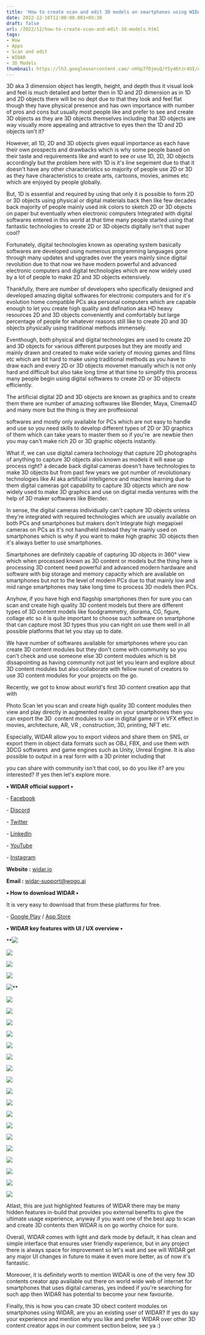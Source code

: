 ```yaml
---
title: 'How to create scan and edit 3D models on smartphones using WIDAR. '
date: 2022-12-16T12:00:00.001+05:30
draft: false
url: /2022/12/how-to-create-scan-and-edit-3d-models.html
tags: 
- How
- Apps
- Scan and edit
- WIDAR
- 3D Models
thumbnail: https://lh3.googleusercontent.com/-nHVp7fDjmuQ/Y5y46tzr4UI/AAAAAAAAPxA/1k_5gQeiEJ40yC05IHyVvnd-BruGSdCawCNcBGAsYHQ/s1600/1671215331463010-0.png
---
```


  

3D aka 3 dimension object has length, height, and depth thus it visual look and feel is much detailed and better then in 1D and 2D dimension as in 1D and 2D objects there will be no dept due to that they look and feel flat though they have physical presence and has own importance with number of pros and cons but usually most people like and prefer to see and create 3D objects as they are 3D objects themselves including that 3D objects are way visually more appealing and attractive to eyes then the 1D and 2D objects isn't it?

  

However, all 1D, 2D and 3D objects given equal importance as each have their own prospects and drawbacks which is why some people based on their taste and requirements like and want to see or use 1D, 2D, 3D objects accordingly but the problem here with 1D is it's line segement due to that it doesn't have any other characteristics so majority of people use 2D or 3D as they have characteristics to create arts, cartoons, movies, animes etc which are enjoyed by people globally.

  

But, 1D is essential and required by using that only it is possible to form 2D or 3D objects using physical or digital materials back then like few decades back majority of people mainly used ink colors to sketch 2D or 3D objects on paper but eventually when electronic computers Integrated with digital softwares entered in this world at that time many people started using that fantastic technologies to create 2D or 3D objects digitally isn't that super cool?

  

Fortunately, digital technologies known as operating system basically softwares are developed using numerous programming languages gone through many updates and upgrades over the years mainly since digital revolution due to that now we have modern powerful and advanced electronic computers and digital technologies which are now widely used by a lot of people to make 2D and 3D objects extensively.

  

Thankfully, there are number of developers who specifically designed and developed amazing digital softwares for electronic computers and for it's evolution home compatible PCs aka personal computers which are capable enough to let you create high quality and defination aka HD heavy resources 2D and 3D objects conveniently and comfortably but large percentage of people for whatever reasons still like to create 2D and 3D objects physically using traditional methods immensely.

  

Eventhough, both physical and digital technologies are used to create 2D and 3D objects for various different purposes but they are mostly and mainly drawn and created to make wide variety of moving games and films etc which are bit hard to make using traditional methods as you have to draw each and every 2D or 3D objects movemet manually which is not only hard and difficult but also take long time at that time to simplify this process many people begin using digital softwares to create 2D or 3D objects efficiently.

  

The artificial digital 2D and 3D objects are known as graphics and to create them there are number of amazing softwares like Blender, Maya, Cinema4D and many more but the thing is they are proffesional 

softwares and mostly only available for PCs which are not easy to handle and use so you need skills to develop different types of 2D or 3D graphics of them which can take years to master them so if you're  are newbie then you may can't make rich 2D or 3D graphic objects instantly.

  

What if, we can use digital camera technology that capture 2D photographs of anything to capture 3D objects also known as models it will ease up process right? a decade back digital cameras doesn't have technologies to make 3D objects but from past few years we got number of revolutionary technologies like AI aka artificial intelligence and machine learning due to them digital cameras got capability to capture 3D objects which are now widely used to make 3D graphics and use on digital media ventures with the help of 3D maker softwares like Blender.

  

In sense, the digital cameras individually can't capture 3D objects unless they're integrated with required technologies which are usually available on both PCs and smartphones but makers don't Integrate high megapixel cameras on PCs as it's not handheld instead they're mainly used on smartphones which is why if you want to make high graphic 3D objects then it's always better to use smartphones.

  

Smartphones are definitely capable of capturing 3D objects in 360° view which when processed known as 3D content or models but the thing here is processing 3D content need powerful and advanced modern hardware and software with big storage and memory capacity which are available on smartphones but not to the level of modern PCs due to that mainly low and mid range smartphones may take long time to process 3D models then PCs.

  

Anyhow, if you have high end flagship smartphones then for sure you can scan and create high quality 3D content models but there are different types of 3D content models like foodgrammetry, diorama, CG, figure, collage etc so it is quite important to choose such software on smartphone that can capture most 3D types thus you can right on use them well in all possible platforms that let you stay up to date.

  

We have number of softwares available for smartphones where you can create 3D content modules but they don't come with community so you can't check and use someone else 3D content modules which is bit dissapointing as having community not just let you learn and explore about 3D content modules but also collaborate with fellow nunet of creators to use 3D content modules for your projects on the go.

  

Recently, we got to know about world's first 3D content creation app that with

Photo Scan let you scan and create high quality 3D content modules then view and play directly in augmented reality on your smartphones then you can export the 3D  content modules to use in digital game or in VFX effect in movies, architecture, AR, VR , construction, 3D, printing, NFT etc.

  

Especially, WIDAR allow you to export videos and share them on SNS, or export them in object data formats such as OBJ, FBX, and use them with 3DCG softwares  and game engines such as Unity, Unreal Engine. It is also possible to output in a real form with a 3D printer including that 

you can share with community isn't that cool, so do you like it? are you interested? If yes then let's explore more.  

  

**• WIDAR official support •**

\- [Facebook](https://www.facebook.com/widar3d)

\- [Discord](https://discord.gg/fsMRTbxWuw)

\- [Twitter](https://twitter.com/widar_3d)

\- [LinkedIn](https://www.linkedin.com/company/wogo-inc/)

\- [YouTube](https://www.youtube.com/channel/UCghZ7O_1-BCkIZ7r-WUICuQ)

\- [Instagram](https://www.instagram.com/widar_3d/)

**Website :** [widar.io](http://widar.io)

**Email :** [widar-support@wogo.ai](mailto:widar-support@wogo.ai)

**• How to download WIDAR •**

It is very easy to download that from these platforms for free.

  

\- [Google Play](https://play.google.com/store/apps/details?id=com.wogo.widar.android&hl=en&gl=US) / [App Store](https://apps.apple.com/jp/app/widar-3d-scan-edit/id1574012258?l=en)

**• WIDAR key features with UI / UX overview •**

 **![](https://lh3.googleusercontent.com/-BxbTrpLkf1A/Y51ajT3y1BI/AAAAAAAAPyo/Nd1dEYCHJ-cD6jGWpbsxY9viM-GM0-fgwCNcBGAsYHQ/s1600/1671256713102030-0.png) 

 ![](https://lh3.googleusercontent.com/-sIM1RmEiGlI/Y51aiTyiYyI/AAAAAAAAPyk/a_H82ocC4-sAU_W_bs9hRInCK_p2XrBLACNcBGAsYHQ/s1600/1671256709134451-1.png) 

 ![](https://lh3.googleusercontent.com/-Qy_27VxK3Bk/Y51ahYVvBoI/AAAAAAAAPyg/b0xf6COuhjIg4TJqMLTRM9fcu1p8BFnSQCNcBGAsYHQ/s1600/1671256705208495-2.png) 

 ![](https://lh3.googleusercontent.com/-PyDqM63gVnY/Y51agdKHqJI/AAAAAAAAPyc/m7tdMG7LSWEbqFlLGX_1nJSVuJgJfC9xQCNcBGAsYHQ/s1600/1671256701344151-3.png) 

 ![](https://lh3.googleusercontent.com/-IyZVqMnZ8rs/Y51afgr3JPI/AAAAAAAAPyU/FZ3S8aMysk8liyKTJurw6UUJ86LWcDKjgCNcBGAsYHQ/s1600/1671256697217909-4.png)** 

 ![](https://lh3.googleusercontent.com/-hlpGEjBRsyI/Y51aecvI8BI/AAAAAAAAPyQ/ys_d2uI3dTUXDeJPvOidqF5UQxkvYyoLACNcBGAsYHQ/s1600/1671256693397781-5.png) 

 ![](https://lh3.googleusercontent.com/-vn3whPhR7cY/Y51adkgojQI/AAAAAAAAPyM/C_wKmi6hEZszKaLvg-YHbAnnMtNqP1PpgCNcBGAsYHQ/s1600/1671256689523714-6.png) 

 ![](https://lh3.googleusercontent.com/-MBVVLVQjaQA/Y51acvLGTgI/AAAAAAAAPyE/DUDZ1pt_19sf1Rwz-liatYDwRO-u7eCAACNcBGAsYHQ/s1600/1671256685599903-7.png) 

 ![](https://lh3.googleusercontent.com/-8vnp6JWJ0TQ/Y51abn_FwKI/AAAAAAAAPyA/i6shwOTVjDo9AEpXy8xk4tNxabq1afjKQCNcBGAsYHQ/s1600/1671256681189738-8.png) 

 ![](https://lh3.googleusercontent.com/-WwAN83wDx4Y/Y51aaQmuaNI/AAAAAAAAPx8/mfrYVqVU2IYJO2Q9ChPYFD7_9T2LHNwzQCNcBGAsYHQ/s1600/1671256677398556-9.png) 

 ![](https://lh3.googleusercontent.com/-YIx2zlwqDSw/Y51aZaZQRAI/AAAAAAAAPx4/F133LduQ3aokb2_cnYjoBW1--yfIlCjHwCNcBGAsYHQ/s1600/1671256673751471-10.png) 

 ![](https://lh3.googleusercontent.com/-Z6gRUmrbfDY/Y51aYmbKWHI/AAAAAAAAPx0/tKcGsllVydEwb3kb6N_qd3tT8D30JHd8ACNcBGAsYHQ/s1600/1671256669925485-11.png) 

 ![](https://lh3.googleusercontent.com/-r6QBIJoRDtk/Y51aXhuQgqI/AAAAAAAAPxw/fLgq-Pr4_Q4d-GaQIFIYHXfn8vfv-xBZQCNcBGAsYHQ/s1600/1671256665829009-12.png) 

 ![](https://lh3.googleusercontent.com/-Nll_f2w2ef4/Y51aWh-bLEI/AAAAAAAAPxs/-7oAKTO02r0AP5gnXRxMfJV5YxY7_0csACNcBGAsYHQ/s1600/1671256661514595-13.png) 

 ![](https://lh3.googleusercontent.com/-hSvaxf7i2Y0/Y51aVl8JcZI/AAAAAAAAPxo/62c0k28PGEorEYe8noG_ELe71u39PW-3QCNcBGAsYHQ/s1600/1671256657774907-14.png) 

 ![](https://lh3.googleusercontent.com/-pMS5C-j34rs/Y51aUsqV8zI/AAAAAAAAPxk/KhTcgtDcW_cKLnnz4yDv3iBvVAFGlWpXQCNcBGAsYHQ/s1600/1671256653105058-15.png) 

 ![](https://lh3.googleusercontent.com/-uVeKeBb8_EY/Y51aTehj9II/AAAAAAAAPxg/ZBz7t5s4C2IBudsokygMbLLkBsC--cLHwCNcBGAsYHQ/s1600/1671256649100973-16.png) 

 ![](https://lh3.googleusercontent.com/-3rWxCUZNYSQ/Y51aSZWA7vI/AAAAAAAAPxc/Y5d9xrXSZzsJbGMCWpg15JoXkGqQKS11gCNcBGAsYHQ/s1600/1671256645208550-17.png) 

 ![](https://lh3.googleusercontent.com/-asD6Y24xeN0/Y51aRYV6Q3I/AAAAAAAAPxY/QD-YpMNsLP0BRO-nejb0eBrMx7l5F_LeACNcBGAsYHQ/s1600/1671256641013255-18.png) 

 ![](https://lh3.googleusercontent.com/-gEwXWDbmzJ4/Y51aQZX_QdI/AAAAAAAAPxU/a1TQhYuGkTse0fDLZNduRaJni-2c5lkggCNcBGAsYHQ/s1600/1671256637070086-19.png) 

 ![](https://lh3.googleusercontent.com/-GXeBE9Q2hEY/Y51aPcmXfpI/AAAAAAAAPxQ/G27SPL6Dwx48J1jg8hvIw5Wwm2RvYLcYwCNcBGAsYHQ/s1600/1671256632766489-20.png) 

 ![](https://lh3.googleusercontent.com/--q4aJu0o3Cw/Y51aONLmJvI/AAAAAAAAPxM/I4YTOfBR4xc7UpgcwYx6oc6w7f1N5jtwwCNcBGAsYHQ/s1600/1671256628279211-21.png) 

 ![](https://lh3.googleusercontent.com/-GSk67MOXXsA/Y51aNLw8zuI/AAAAAAAAPxI/dygdK-qNMnALU6DNt8llpPBoI1kdu7poACNcBGAsYHQ/s1600/1671256623597581-22.png) 

  

  

Atlast, this are just highlighted features of WIDAR there may be many hidden features in-build that provides you external benefits to give the ultimate usage experience, anyway if you want one of the best app to scan and create 3D contents then WIDAR is on go worthy choice for sure.

  

Overall, WIDAR comes with light and dark mode by default, it has clean and simple interface that ensures user friendly experience, but in any project there is always space for improvement so let's wait and see will WIDAR get any major UI changes in future to make it even more better, as of now it's fantastic.

  

Moreover, it is definitely worth to mention WIDAR is one of the very few 3D contents creator app available out there on world wide web of internet for smartphones that uses digital cameras, yes indeed if you're searching for such app then WIDAR has potential to become your new favourite.

  

Finally, this is how you can create 3D obect content modules on smartphones using WIDAR, are you an existing user of WIDAR? If yes do say your experience and mention why you like and prefer WIDAR over other 3D content creator apps in our comment section below, see ya :)